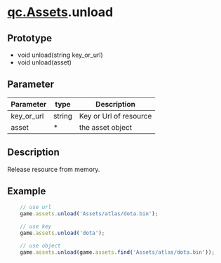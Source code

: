 # [qc.Assets](Assets.md).unload

## Prototype
* void unload(string key_or_url)
* void unload(asset)

## Parameter
| Parameter | type | Description |
| ------------- | ------------- | -------------|
| key_or_url | string | Key or Url of resource|
| asset | * | the asset object |

## Description
Release resource from memory. 

## Example
````javascript
	// use url
	game.assets.unload('Assets/atlas/dota.bin');

	// use key
	game.assets.unload('dota');

	// use object
	game.assets.unload(game.assets.find('Assets/atlas/dota.bin'));
````
